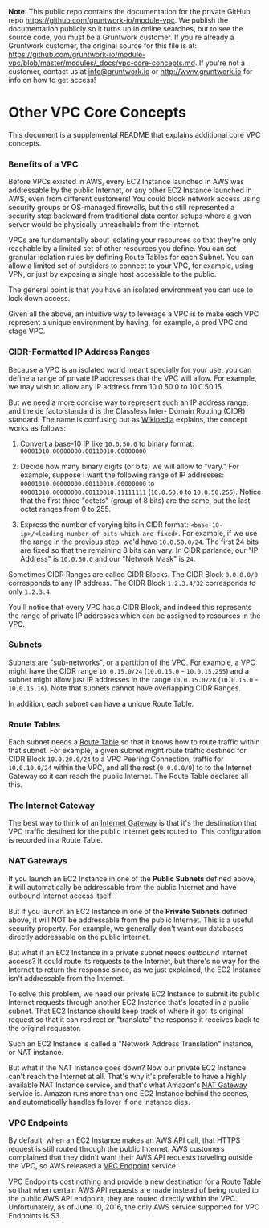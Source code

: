 **Note**: This public repo contains the documentation for the private GitHub repo <https://github.com/gruntwork-io/module-vpc>.
We publish the documentation publicly so it turns up in online searches, but to see the source code, you must be a Gruntwork customer.
If you're already a Gruntwork customer, the original source for this file is at: <https://github.com/gruntwork-io/module-vpc/blob/master/modules/_docs/vpc-core-concepts.md>.
If you're not a customer, contact us at <info@gruntwork.io> or <http://www.gruntwork.io> for info on how to get access!

# Other VPC Core Concepts

This document is a supplemental README that explains additional core VPC concepts.

### Benefits of a VPC

Before VPCs existed in AWS, every EC2 Instance launched in AWS was addressable by the public Internet, or any other EC2
Instance launched in AWS, even from different customers! You could block network access using security groups or OS-managed
firewalls, but this still represented a security step backward from traditional data center setups where a given server would be physically unreachable from the Internet.

VPCs are fundamentally about isolating your resources so that they're only reachable by a limited set of other resources
you define. You can set granular isolation rules by defining Route Tables for each Subnet. You can allow a limited set
of outsiders to connect to your VPC, for example, using VPN, or just by exposing a single host accessible to the public.

The general point is that you have an isolated environment you can use to lock down access.

Given all the above, an intuitive way to leverage a VPC is to make each VPC represent a unique environment by having,
for example, a prod VPC and stage VPC.

### CIDR-Formatted IP Address Ranges

Because a VPC is an isolated world meant specially for your use, you can define a range of private IP addresses that the VPC
will allow. For example, we may wish to allow any IP address from 10.0.50.0 to 10.0.50.15.

But we need a more concise way to represent such an IP address range, and the de facto standard is the Classless Inter-
Domain Routing (CIDR) standard. The name is confusing but as [Wikipedia](https://en.wikipedia.org/wiki/Classless_Inter-Domain_Routing) explains, the concept works as follows:

1. Convert a base-10 IP like `10.0.50.0` to binary format: `00001010.00000000.00110010.00000000`

2. Decide how many binary digits (or bits) we will allow to "vary." For example, suppose I want the following range of IP
   addresses: `00001010.00000000.00110010.00000000` to `00001010.00000000.00110010.11111111` (`10.0.50.0` to `10.0.50.255`).
   Notice that the first three "octets" (group of 8 bits) are the same, but the last octet ranges from 0 to 255.

3. Express the number of varying bits in CIDR format: `<base-10-ip>/<leading-number-of-bits-which-are-fixed>`. For
   example, if we use the range in the previous step, we'd have `10.0.50.0/24`. The first 24 bits are fixed so that the
   remaining 8 bits can vary. In CIDR parlance, our "IP Address" is `10.0.50.0` and our "Network Mask" is `24`.

Sometimes CIDR Ranges are called CIDR Blocks. The CIDR Block `0.0.0.0/0` corresponds to any IP address. The CIDR Block
`1.2.3.4/32` corresponds to only `1.2.3.4`.

You'll notice that every VPC has a CIDR Block, and indeed this represents the range of private IP addresses
which can be assigned to resources in the VPC.

### Subnets

Subnets are "sub-networks", or a partition of the VPC. For example, a VPC might have the CIDR range `10.0.15.0/24`
(`10.0.15.0` - `10.0.15.255`) and a subnet might allow just IP addresses in the range `10.0.15.0/28` (`10.0.15.0` -
`10.0.15.16`). Note that subnets cannot have overlapping CIDR Ranges.

In addition, each subnet can have a unique Route Table.

### Route Tables

Each subnet needs a [Route Table](http://docs.aws.amazon.com/AmazonVPC/latest/UserGuide/VPC_Route_Tables.html) so that
it knows how to route traffic within that subnet. For example, a given subnet might route traffic destined for CIDR Block
`10.0.20.0/24` to a VPC Peering Connection, traffic for `10.0.10.0/24` within the VPC, and all the rest (`0.0.0.0/0`) to
to the Internet Gateway so it can reach the public Internet. The Route Table declares all this.

### The Internet Gateway

The best way to think of an [Internet Gateway](http://docs.aws.amazon.com/AmazonVPC/latest/UserGuide/VPC_Internet_Gateway.html)
is that it's the destination that VPC traffic destined for the public Internet gets routed to. This configuration is
recorded in a Route Table.

### NAT Gateways

If you launch an EC2 Instance in one of the **Public Subnets** defined above, it will automatically be addressable from
the public Internet and have outbound Internet access itself.

But if you launch an EC2 Instance in one of the **Private Subnets** defined above, it will NOT be addressable from the
public Internet. This is a useful security property. For example, we generally don't want our databases directly addressable
on the public Internet.

But what if an EC2 Instance in a private subnet needs *outbound* Internet access? It could route its requests to the
Internet, but there's no way for the Internet to return the response since, as we just explained, the EC2 Instance isn't
addressable from the Internet.

To solve this problem, we need our private EC2 Instance to submit its public Internet requests through another EC2 Instance
that's located in a public subnet. That EC2 Instance should keep track of where it got its original request so that it
can redirect or "translate" the response it receives back to the original requestor.

Such an EC2 Instance is called a "Network Address Translation" instance, or NAT instance.

But what if the NAT Instance goes down? Now our private EC2 Instance can't reach the Internet at all. That's why it's
preferable to have a highly available NAT Instance service, and that's what Amazon's [NAT Gateway](http://docs.aws.amazon.com/AmazonVPC/latest/UserGuide/vpc-nat-gateway.html)
service is. Amazon runs more than one EC2 Instance behind the scenes, and automatically handles failover if one instance dies.

### VPC Endpoints

By default, when an EC2 Instance makes an AWS API call, that HTTPS request is still routed through the public Internet.
AWS customers complained that they didn't want their AWS API requests traveling outside the VPC, so AWS released a
[VPC Endpoint](http://docs.aws.amazon.com/AmazonVPC/latest/UserGuide/vpc-endpoints.html) service.

VPC Endpoints cost nothing and provide a new destination for a Route Table so that when certain AWS API requests are made
instead of being routed to the public AWS API endpoint, they are routed directly within the VPC. Unfortunately, as of
June 10, 2016, the only AWS service supported for VPC Endpoints is S3.
